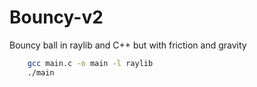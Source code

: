 # Bouncy-v2
Bouncy ball in raylib and C++ but with friction and gravity

```bash
    gcc main.c -o main -l raylib
    ./main
